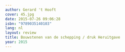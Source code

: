 ```yaml
---
author: Gerard 't Hooft
cover: 45.jpg
date: 2015-07-26 09:06:28
isbn: "9789035140103"
lang: nl
layout: review
title: Bouwstenen van de schepping / druk Heruitgave
year: 2015
---
```

